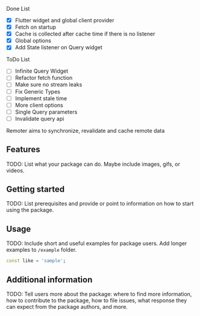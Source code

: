 <!-- 
This README describes the package. If you publish this package to pub.dev,
this README's contents appear on the landing page for your package.

For information about how to write a good package README, see the guide for
[writing package pages](https://dart.dev/guides/libraries/writing-package-pages). 

For general information about developing packages, see the Dart guide for
[creating packages](https://dart.dev/guides/libraries/create-library-packages)
and the Flutter guide for
[developing packages and plugins](https://flutter.dev/developing-packages). 
-->

Done List
- [x] Flutter widget and global client provider
- [x] Fetch on startup
- [x] Cache is collected after cache time if there is no listener
- [x] Global options
- [x] Add State listener on Query widget

ToDo List
- [ ] Infinite Query Widget
- [ ] Refactor fetch function
- [ ] Make sure no stream leaks
- [ ] Fix Generic Types
- [ ] Implement stale time
- [ ] More client options
- [ ] Single Query parameters
- [ ] Invalidate query api

Remoter aims to synchronize, revalidate and cache remote data

## Features

TODO: List what your package can do. Maybe include images, gifs, or videos.

## Getting started

TODO: List prerequisites and provide or point to information on how to
start using the package.

## Usage

TODO: Include short and useful examples for package users. Add longer examples
to `/example` folder. 

```dart
const like = 'sample';
```

## Additional information

TODO: Tell users more about the package: where to find more information, how to 
contribute to the package, how to file issues, what response they can expect 
from the package authors, and more.
